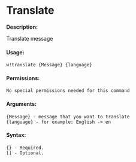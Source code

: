 # Translate

**Description:**

Translate message&#x20;

#### Usage:

```
w!translate {Message} {language} 
```

#### Permissions:

```
No special permissions needed for this command
```

#### Arguments:

```
{Message} - message that you want to translate
{language} - for example: English -> en 
```

#### Syntax:

```
{} - Required.
[] - Optional.
```
